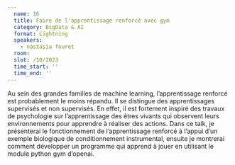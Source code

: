 ```yaml
---
  name: 16
  title: Faire de l'apprentissage renforcé avec gym
  category: BigData & AI
  format: Lightning
  speakers: 
    - nastasia fouret
  room: 
  slot: /10/2023
  time_start: ''
  time_end: ''
---
```

Au sein des grandes familles de machine learning, l’apprentissage renforcé est probablement le moins répandu. Il se distingue des apprentissages supervisés et non supervisés. En effet, il est fortement inspiré des travaux de psychologie sur l’apprentissage des êtres vivants qui observent leurs environnements pour apprendre à réaliser des actions. 
Dans ce talk, je présenterai le fonctionnement de l’apprentissage renforcé à l’appui d’un exemple biologique de conditionnement instrumental, ensuite je montrerai comment développer un programme qui apprend à jouer en utilisant le module python gym d’openai.

